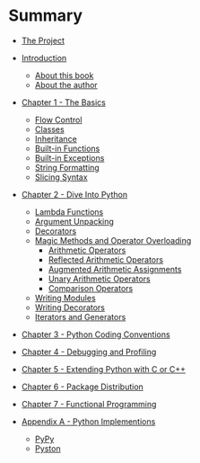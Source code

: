 # Summary

* [The Project](README.md)

* [Introduction](intro/README.md)
    * [About this book](intro/about.md)
    * [About the author](intro/author.md)

* [Chapter 1 - The Basics](chapter-01/README.md)
    * [Flow Control]()
    * [Classes]()
    * [Inheritance]()
    * [Built-in Functions]()
    * [Built-in Exceptions]()
    * [String Formatting]()
    * [Slicing Syntax]()

* [Chapter 2 - Dive Into Python](chapter-02/README.md)
    * [Lambda Functions]()
    * [Argument Unpacking]()
    * [Decorators]()
    * [Magic Methods and Operator Overloading](chapter-02/magic-methods.md)
        * [Arithmetic Operators](chapter-02/arithmetic-operators.md)
        * [Reflected Arithmetic Operators](chapter-02/reflected-arithmetic-operators.md)
        * [Augmented Arithmetic Assignments](chapter-02/augmented-arithmetic-assignments.md)
        * [Unary Arithmetic Operators](chapter-02/unary-operators.md)
        * [Comparison Operators](chapter-02/comparison-operators.md)
    * [Writing Modules]()
    * [Writing Decorators]()
    * [Iterators and Generators]()

* [Chapter 3 - Python Coding Conventions]()

* [Chapter 4 - Debugging and Profiling]()

* [Chapter 5 - Extending Python with C or C++]()

* [Chapter 6 - Package Distribution]()

* [Chapter 7 - Functional Programming]()

* [Appendix A - Python Implementions]()
    * [PyPy]()
    * [Pyston]()
